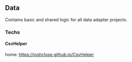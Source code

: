 ## Data
Contains basic and shared logic for all data adapter projects.  

### Techs
#### CsvHelper
home: https://joshclose.github.io/CsvHelper  